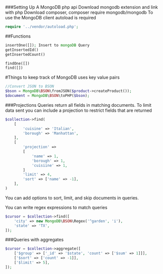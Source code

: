 ###Setting Up A MongoDB php api
Download mongodb extension and link with php
Download composer, composer require mongodb/mongodb
To use the MongoDB client autoload is required
```php 
require '../vendor/autoload.php';
 ```

##Functions
```php
insertOne([]); Insert to mongoDB Query
getInsertedId()
getInsertedCount()

findOne([])
find([])
```

#Things to keep track of 
MongoDB uses key value pairs 
```php
//Convert JSON to BSON
$bson = MongoDB\BSON\fromJSON($product->createProduct());
$document = MongoDB\BSON\toPHP($bson);
```

###Projections 
Queries return all fields in matching documents. 
To limit data sent you can include a projection to restrict fields that are returned

```php
$collection->find(
    [
        'cuisine' => 'Italian',
        'borough' => 'Manhattan',
    ],
    [
        'projection' => 
        [
            'name' => 1,
            'borough' => 1,
            'cuisiine' => 1,
        ]
        'limit' => 4,
        'sort' => ['name' => -1],
    ],
)
```
You can add options to sort, limit, and skip documents in queries.

You can write regex expressions to match queries


```php
$cursor = $collection->find([
    'city' => new MongoDB\BSON\Regex('^garden', 'i'),
    'state' => 'TX',
]);
```

###Queries with aggregates
```php
$cursor = $collection->aggregate([
    ['$group' => ['_id' => '$state', 'count' => ['$sum' => 1]]],
    ['$sort' => ['count' => -1]],
    ['$limit' => 5],
]);
```



